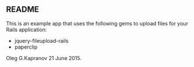 README
------

This is an example app that uses the following gems to upload files
for your Rails application:

* jquery-fileupload-rails
* paperclip

Oleg G.Kapranov 21 June 2015.
